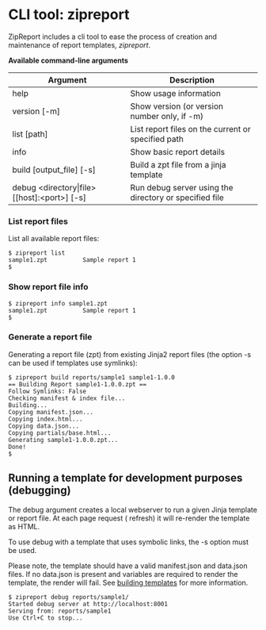 # CLI tool: zipreport

ZipReport includes a cli tool to ease the process of creation and maintenance of report templates, *zipreport*.

**Available command-line arguments**

| Argument                                       | Description                                            |
|------------------------------------------------|--------------------------------------------------------|
| help                                           | Show usage information                                 |
| version [-m]                                   | Show version (or version number only, if -m)           |
| list [path]                                    | List report files on the current or specified path     |
| info <file>                                    | Show basic report details                              |
| build <directory> [output_file] [-s]           | Build a zpt file from a jinja template                 |
| debug <directory\|file> [[host]:\<port\>] [-s] | Run debug server using the directory or specified file |

### List report files

List all available report files:

```shell
$ zipreport list
sample1.zpt          Sample report 1
$
```

### Show report file info

```shell
$ zipreport info sample1.zpt
sample1.zpt          Sample report 1
$
```

### Generate a report file

Generating a report file (zpt) from existing Jinja2 report files (the option -s can be used if templates use symlinks):

```shell
$ zipreport build reports/sample1 sample1-1.0.0
== Building Report sample1-1.0.0.zpt ==
Follow Symlinks: False
Checking manifest & index file...
Building...
Copying manifest.json...
Copying index.html...
Copying data.json...
Copying partials/base.html...
Generating sample1-1.0.0.zpt...
Done!
$
```

## Running a template for development purposes (debugging)

The debug argument creates a local webserver to run a given Jinja template or report file. At each page request (
refresh) it will re-render the template as HTML.

To use debug with a template that uses symbolic links, the -s option must be used.

Please note, the template should have a valid manifest.json and data.json files. If no data.json is present and
variables are required to render the template, the render will fail. See [building templates](build_templates.md) for
more information.

```shell
$ zipreport debug reports/sample1/
Started debug server at http://localhost:8001
Serving from: reports/sample1
Use Ctrl+C to stop...
```




